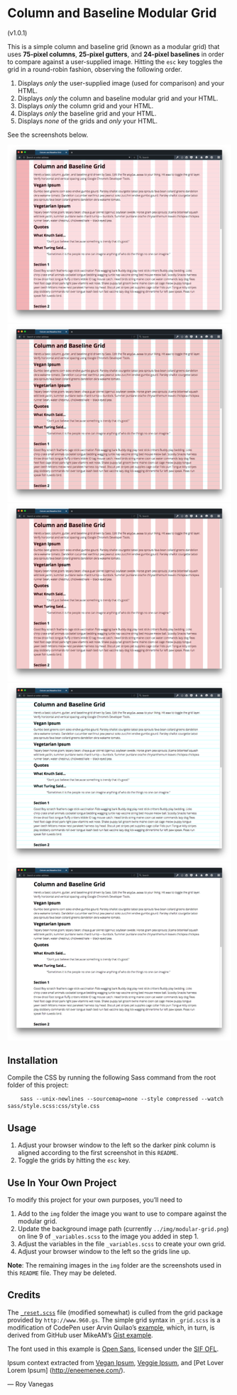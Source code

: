 # Column and Baseline Modular Grid
(v1.0.1)

This is a simple column and baseline grid (known as a modular grid) that uses **75-pixel columns**, **25-pixel gutters**, and **24-pixel baselines** in order to compare against a user-supplied image. Hitting the `esc` key toggles the grid in a round-robin fashion, observing the following order.

1. Displays *only* the user-supplied image (used for comparison) and your HTML.
2. Displays *only* the column and baseline modular grid and your HTML.
3. Displays *only* the column grid and your HTML.
4. Displays *only* the baseline grid and your HTML.
5. Displays *none* of the grids and *only* your HTML.

See the screenshots below.

![Screenshot of page with column and baseline (modular) grid background image.](img/column-baseline-grid-screenshot-01.png)
![Screenshot of page with column and baseline (modular) grid using CSS.](img/column-baseline-grid-screenshot-02.png)
![Screenshot of page with column grid using CSS.](img/column-baseline-grid-screenshot-03.png)
![Screenshot of page with baseline grid using CSS.](img/column-baseline-grid-screenshot-04.png)
![Screenshot of page without any grids.](img/column-baseline-grid-screenshot-05.png)

## Installation

Compile the CSS by running the following Sass command from the root folder of this project:

        sass --unix-newlines --sourcemap=none --style compressed --watch sass/style.scss:css/style.css

## Usage

1. Adjust your browser window to the left so the darker pink column is aligned according to the first screenshot in this `README`.
2. Toggle the grids by hitting the `esc` key.

## Use In Your Own Project

To modify this project for your own purposes, you’ll need to

1. Add to the `img` folder the image you want to use to compare against the modular grid.
2. Update the background image path (currently `../img/modular-grid.png`) on line 9 of `_variables.scss` to the image you added in step 1.
3. Adjust the variables in the file `_variables.scss` to create your own grid.
4. Adjust your browser window to the left so the grids line up.

**Note**: The remaining images in the `img` folder are the screenshots used in this `README` file. They may be deleted.

## Credits

The [`_reset.scss`](http://960.gs/) file (modified somewhat) is culled from the grid package provided by `http://www.960.gs`. The simple grid syntax in `_grid.scss` is a modification of CodePen user Arvin Quilao’s [example](http://codepen.io/arvinquilao/pen/IbwaA), which, in turn, is derived from GitHub user MikeAM’s [Gist example](https://gist.github.com/MikeAM/5171527#file-baseline-grid-css).

The font used in this example is [Open Sans](https://www.google.com/fonts#UsePlace:use/Collection:Open+Sans), licensed under the [SIF OFL](http://scripts.sil.org/cms/scripts/page.php?item_id=OFL_web).

Ipsum context extracted from [Vegan Ipsum](http://bengreen.org.uk/veganipsum/), [Veggie Ipsum](http://veggieipsum.com/), and [Pet Lover Lorem Ipsum] (http://eneemenee.com/).

— Roy Vanegas

